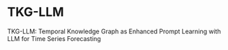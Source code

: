 # TKG-LLM
TKG-LLM: Temporal Knowledge Graph as Enhanced Prompt Learning with LLM for Time Series Forecasting
